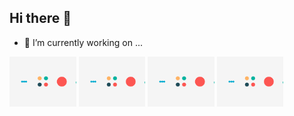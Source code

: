 ## Hi there 👋
- 🔭 I’m currently working on ...
<div style='display:table-cell; vertical-align:middle; text-align:center'>
  <img src='https://github.com/greeny81/greeny81/blob/main/2e.gif' style='height:80px;'>
  <img src='https://github.com/greeny81/greeny81/blob/main/2e.gif' style='height:80px;'>
  <img src='https://github.com/greeny81/greeny81/blob/main/2e.gif' style='height:80px;'>
  <img src='https://github.com/greeny81/greeny81/blob/main/2e.gif' style='height:80px;'>

</div>
